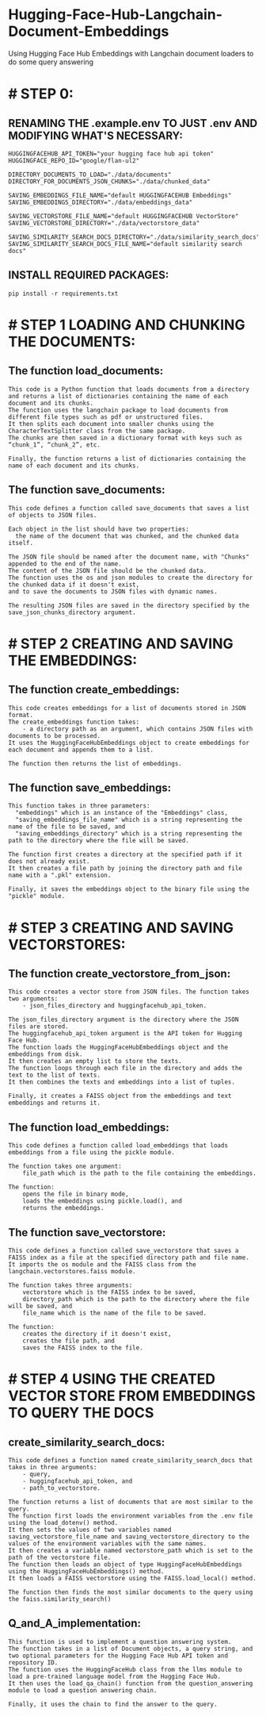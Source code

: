 # Hugging-Face-Hub-Langchain-Document-Embeddings
Using Hugging Face Hub Embeddings with Langchain document loaders to do some query answering

# # STEP 0:
  
  ## RENAMING THE .example.env TO JUST .env AND MODIFYING WHAT'S NECESSARY:
    HUGGINGFACEHUB_API_TOKEN="your hugging face hub api token"
    HUGGINGFACE_REPO_ID="google/flan-ul2"

    DIRECTORY_DOCUMENTS_TO_LOAD="./data/documents"
    DIRECTORY_FOR_DOCUMENTS_JSON_CHUNKS="./data/chunked_data"

    SAVING_EMBEDDINGS_FILE_NAME="default HUGGINGFACEHUB Embeddings"
    SAVING_EMBEDDINGS_DIRECTORY="./data/embeddings_data"

    SAVING_VECTORSTORE_FILE_NAME="default HUGGINGFACEHUB VectorStore"
    SAVING_VECTORSTORE_DIRECTORY="./data/vectorstore_data"

    SAVING_SIMILARITY_SEARCH_DOCS_DIRECTORY="./data/similarity_search_docs"
    SAVING_SIMILARITY_SEARCH_DOCS_FILE_NAME="default similarity search docs"
    
  ## INSTALL REQUIRED PACKAGES:
    pip install -r requirements.txt

# # STEP 1 LOADING AND CHUNKING THE DOCUMENTS:

  ## The function load_documents:
    This code is a Python function that loads documents from a directory and returns a list of dictionaries containing the name of each document and its chunks. 
    The function uses the langchain package to load documents from different file types such as pdf or unstructured files. 
    It then splits each document into smaller chunks using the CharacterTextSplitter class from the same package. 
    The chunks are then saved in a dictionary format with keys such as “chunk_1”, “chunk_2”, etc. 
    
    Finally, the function returns a list of dictionaries containing the name of each document and its chunks.
    
  ## The function save_documents:
    This code defines a function called save_documents that saves a list of objects to JSON files. 
    
    Each object in the list should have two properties: 
      the name of the document that was chunked, and the chunked data itself. 
    
    The JSON file should be named after the document name, with "Chunks" appended to the end of the name. 
    The content of the JSON file should be the chunked data. 
    The function uses the os and json modules to create the directory for the chunked data if it doesn't exist, 
    and to save the documents to JSON files with dynamic names. 
    
    The resulting JSON files are saved in the directory specified by the save_json_chunks_directory argument.

# # STEP 2 CREATING AND SAVING THE EMBEDDINGS:

  ## The function create_embeddings:
    This code creates embeddings for a list of documents stored in JSON format. 
    The create_embeddings function takes:
        - a directory path as an argument, which contains JSON files with documents to be processed. 
    It uses the HuggingFaceHubEmbeddings object to create embeddings for each document and appends them to a list. 
    
    The function then returns the list of embeddings.

  ## The function save_embeddings:
    This function takes in three parameters: 
      "embeddings" which is an instance of the "Embeddings" class, 
      "saving_embeddings_file_name" which is a string representing the name of the file to be saved, and 
      "saving_embeddings_directory" which is a string representing the path to the directory where the file will be saved.
      
    The function first creates a directory at the specified path if it does not already exist. 
    It then creates a file path by joining the directory path and file name with a ".pkl" extension. 
    
    Finally, it saves the embeddings object to the binary file using the "pickle" module.

# # STEP 3 CREATING AND SAVING VECTORSTORES:

  ## The function create_vectorstore_from_json:
    This code creates a vector store from JSON files. The function takes two arguments: 
        - json_files_directory and huggingfacehub_api_token. 
        
    The json_files_directory argument is the directory where the JSON files are stored. 
    The huggingfacehub_api_token argument is the API token for Hugging Face Hub.
    The function loads the HuggingFaceHubEmbeddings object and the embeddings from disk. 
    It then creates an empty list to store the texts. 
    The function loops through each file in the directory and adds the text to the list of texts. 
    It then combines the texts and embeddings into a list of tuples.

    Finally, it creates a FAISS object from the embeddings and text embeddings and returns it.
    
  ## The function load_embeddings:
    This code defines a function called load_embeddings that loads embeddings from a file using the pickle module. 
 
    The function takes one argument: 
        file_path which is the path to the file containing the embeddings. 
    
    The function: 
        opens the file in binary mode, 
        loads the embeddings using pickle.load(), and 
        returns the embeddings.
    
  ## The function save_vectorstore:
    This code defines a function called save_vectorstore that saves a FAISS index as a file at the specified directory path and file name. 
    It imports the os module and the FAISS class from the langchain.vectorstores.faiss module. 
    
    The function takes three arguments: 
        vectorstore which is the FAISS index to be saved, 
        directory_path which is the path to the directory where the file will be saved, and 
        file_name which is the name of the file to be saved. 
    
    The function:
        creates the directory if it doesn't exist, 
        creates the file path, and 
        saves the FAISS index to the file.

# # STEP 4 USING THE CREATED VECTOR STORE FROM EMBEDDINGS TO QUERY THE DOCS

  ## create_similarity_search_docs: 
    This code defines a function named create_similarity_search_docs that takes in three arguments: 
        - query, 
        - huggingfacehub_api_token, and 
        - path_to_vectorstore. 
    
    The function returns a list of documents that are most similar to the query.
    The function first loads the environment variables from the .env file using the load_dotenv() method. 
    It then sets the values of two variables named saving_vectorstore_file_name and saving_vectorstore_directory to the values of the environment variables with the same names. 
    It then creates a variable named vectorstore_path which is set to the path of the vectorstore file.
    The function then loads an object of type HuggingFaceHubEmbeddings using the HuggingFaceHubEmbeddings() method. 
    It then loads a FAISS vectorstore using the FAISS.load_local() method. 
    
    The function then finds the most similar documents to the query using the faiss.similarity_search()

  ## Q_and_A_implementation: 
    This function is used to implement a question answering system. 
    The function takes in a list of Document objects, a query string, and two optional parameters for the Hugging Face Hub API token and repository ID.
    The function uses the HuggingFaceHub class from the llms module to load a pre-trained language model from the Hugging Face Hub. 
    It then uses the load_qa_chain() function from the question_answering module to load a question answering chain. 
    
    Finally, it uses the chain to find the answer to the query.

